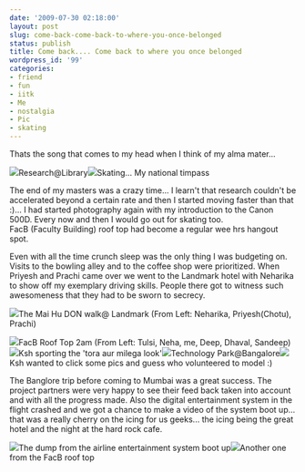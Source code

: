 ```yaml
---
date: '2009-07-30 02:18:00'
layout: post
slug: come-back-come-back-to-where-you-once-belonged
status: publish
title: Come back.... Come back to where you once belonged
wordpress_id: '99'
categories:
- friend
- fun
- iitk
- Me
- nostalgia
- Pic
- skating
---
```


Thats the song that comes to my head when I think of my alma mater...  
  


[![](http://3.bp.blogspot.com/_BQ0a8k-GX20/SnCv8kS24tI/AAAAAAAAC-I/p1ompnJcSsc/s400/IMG_0585.JPG)](http://3.bp.blogspot.com/_BQ0a8k-GX20/SnCv8kS24tI/AAAAAAAAC-I/p1ompnJcSsc/s1600-h/IMG_0585.JPG)Research@Library[![](http://4.bp.blogspot.com/_BQ0a8k-GX20/SnC2EWwwo0I/AAAAAAAAC_Y/nmNkUeWchWY/s400/IMG_3525.jpg)](http://4.bp.blogspot.com/_BQ0a8k-GX20/SnC2EWwwo0I/AAAAAAAAC_Y/nmNkUeWchWY/s1600-h/IMG_3525.jpg)Skating... My national timpass  
  


The end of my masters was a crazy time... I learn't that research couldn't be accelerated beyond a certain rate and then I started moving faster than that :)... I had started photography again with my introduction to the Canon 500D. Every now and then I would go out for skating too.  
FacB (Faculty Building) roof top had become a regular wee hrs hangout spot.  


Even with all the time crunch sleep was the only thing I was budgeting on. Visits to the bowling alley and to the coffee shop were prioritized. When Priyesh and Prachi came over we went to the Landmark hotel with Neharika to show off my exemplary driving skills. People there got to witness such awesomeness that they had to be sworn to secrecy.  


  
[![](http://2.bp.blogspot.com/_BQ0a8k-GX20/SnC2DlWp24I/AAAAAAAAC_A/5DKTPB807kA/s400/IMG_1067.jpg)](http://2.bp.blogspot.com/_BQ0a8k-GX20/SnC2DlWp24I/AAAAAAAAC_A/5DKTPB807kA/s1600-h/IMG_1067.jpg)The Mai Hu DON walk@ Landmark (From Left: Neharika, Priyesh(Chotu), Prachi)  


[![](http://3.bp.blogspot.com/_BQ0a8k-GX20/SnCz4p12neI/AAAAAAAAC-Y/kJ4TMyFeq8o/s400/IMG_0730.jpg)](http://3.bp.blogspot.com/_BQ0a8k-GX20/SnCz4p12neI/AAAAAAAAC-Y/kJ4TMyFeq8o/s1600-h/IMG_0730.jpg)FacB Roof Top 2am (From Left: Tulsi, Neha, me, Deep, Dhaval, Sandeep)[![](http://3.bp.blogspot.com/_BQ0a8k-GX20/SnCz4zU5shI/AAAAAAAAC-g/VnHJKt1IVQs/s400/IMG_0896.jpg)](http://3.bp.blogspot.com/_BQ0a8k-GX20/SnCz4zU5shI/AAAAAAAAC-g/VnHJKt1IVQs/s1600-h/IMG_0896.jpg)Ksh sporting the 'tora aur milega look'[![](http://3.bp.blogspot.com/_BQ0a8k-GX20/SnCz5Ovwp_I/AAAAAAAAC-o/UUlh4j0rWpI/s400/IMG_0903.jpg)](http://3.bp.blogspot.com/_BQ0a8k-GX20/SnCz5Ovwp_I/AAAAAAAAC-o/UUlh4j0rWpI/s1600-h/IMG_0903.jpg)Technology Park@Bangalore[![](http://1.bp.blogspot.com/_BQ0a8k-GX20/SnCz5SAVxGI/AAAAAAAAC-w/f7qJxCk5tK0/s400/IMG_0914.jpg)](http://1.bp.blogspot.com/_BQ0a8k-GX20/SnCz5SAVxGI/AAAAAAAAC-w/f7qJxCk5tK0/s1600-h/IMG_0914.jpg)Ksh wanted to click some pics and guess who volunteered to model :)  


  


The Banglore trip before coming to Mumbai was a great success. The project partners were very happy to see their feed back taken into account and with all the progress made. Also the digital entertainment system in the flight crashed and we got a chance to make a video of the system boot up... that was a really cherry on the icing for us geeks... the icing being the great hotel and the night at the hard rock cafe.  


  
[![](http://4.bp.blogspot.com/_BQ0a8k-GX20/SnCz4NVJK8I/AAAAAAAAC-Q/-vZKTM3eydY/s400/IMG_0724.jpg)](http://4.bp.blogspot.com/_BQ0a8k-GX20/SnCz4NVJK8I/AAAAAAAAC-Q/-vZKTM3eydY/s1600-h/IMG_0724.jpg)The dump from the airline entertainment system boot up[![](http://2.bp.blogspot.com/_BQ0a8k-GX20/SnC2EOJLDLI/AAAAAAAAC_Q/UPXFpqfaSko/s400/IMG_07243.jpg)](http://2.bp.blogspot.com/_BQ0a8k-GX20/SnC2EOJLDLI/AAAAAAAAC_Q/UPXFpqfaSko/s1600-h/IMG_07243.jpg)Another one from the FacB roof top  

